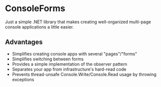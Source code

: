# ConsoleForms

Just a simple .NET library that makes creating well-organized multi-page console applications a little easier.

## Advantages
+ Simplifies creating console apps with several "pages"/"forms"
+ Simplifies switching between forms
+ Provides a simple implementation of the observer pattern
+ Separates your app from infrastructure's hard-read code
+ Prevents thread-unsafe Console.Write/Console.Read usage by throwing exceptions
